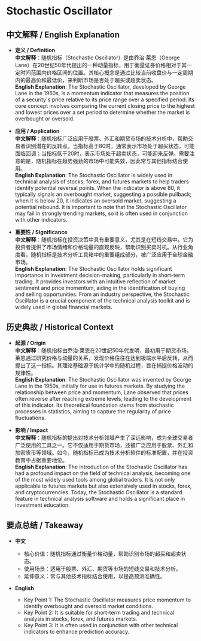 # Stochastic Oscillator

## 中文解释 / English Explanation

* **定义 / Definition**  
  **中文解释**：随机指标（Stochastic Oscillator）是由乔治·莱恩（George Lane）在20世纪50年代提出的一种动量指标，用于衡量证券价格相对于其一定时间范围内价格区间的位置。其核心概念是通过比较当前收盘价与一定周期内的最高价和最低价，来判断市场是否处于超买或超卖状态。  
  **English Explanation**: The Stochastic Oscillator, developed by George Lane in the 1950s, is a momentum indicator that measures the position of a security's price relative to its price range over a specified period. Its core concept involves comparing the current closing price to the highest and lowest prices over a set period to determine whether the market is overbought or oversold.

* **应用 / Application**  
  **中文解释**：随机指标广泛应用于股票、外汇和期货市场的技术分析中，帮助交易者识别潜在的反转点。当指标高于80时，通常表示市场处于超买状态，可能面临回调；当指标低于20时，表示市场处于超卖状态，可能迎来反弹。需要注意的是，随机指标在趋势强劲的市场中可能失效，因此常与其他指标结合使用。  
  **English Explanation**: The Stochastic Oscillator is widely used in technical analysis of stocks, forex, and futures markets to help traders identify potential reversal points. When the indicator is above 80, it typically signals an overbought market, suggesting a possible pullback; when it is below 20, it indicates an oversold market, suggesting a potential rebound. It is important to note that the Stochastic Oscillator may fail in strongly trending markets, so it is often used in conjunction with other indicators.

* **重要性 / Significance**  
  **中文解释**：随机指标在投资决策中具有重要意义，尤其是在短线交易中。它为投资者提供了市场情绪和价格动量的直观反映，帮助识别买卖时机。从行业角度看，随机指标是技术分析工具箱中的重要组成部分，被广泛应用于全球金融市场。  
  **English Explanation**: The Stochastic Oscillator holds significant importance in investment decision-making, particularly in short-term trading. It provides investors with an intuitive reflection of market sentiment and price momentum, aiding in the identification of buying and selling opportunities. From an industry perspective, the Stochastic Oscillator is a crucial component of the technical analysis toolkit and is widely used in global financial markets.

## 历史典故 / Historical Context

* **起源 / Origin**  
  **中文解释**：随机指标由乔治·莱恩在20世纪50年代发明，最初用于期货市场。莱恩通过研究价格与动量的关系，发现价格往往在达到极端水平后反转，从而提出了这一指标。其理论基础源于统计学中的随机过程，旨在捕捉价格波动的规律性。  
  **English Explanation**: The Stochastic Oscillator was invented by George Lane in the 1950s, initially for use in futures markets. By studying the relationship between price and momentum, Lane observed that prices often reverse after reaching extreme levels, leading to the development of this indicator. Its theoretical foundation stems from stochastic processes in statistics, aiming to capture the regularity of price fluctuations.

* **影响 / Impact**  
  **中文解释**：随机指标的提出对技术分析领域产生了深远影响，成为全球交易者广泛使用的工具之一。它不仅适用于期货市场，还被广泛应用于股票、外汇和加密货币等领域。如今，随机指标已成为技术分析软件的标准配置，并在投资教育中占据重要地位。  
  **English Explanation**: The introduction of the Stochastic Oscillator has had a profound impact on the field of technical analysis, becoming one of the most widely used tools among global traders. It is not only applicable to futures markets but also extensively used in stocks, forex, and cryptocurrencies. Today, the Stochastic Oscillator is a standard feature in technical analysis software and holds a significant place in investment education.

## 要点总结 / Takeaway

* **中文**  
  - 核心价值：随机指标通过衡量价格动量，帮助识别市场的超买和超卖状态。  
  - 使用场景：适用于股票、外汇、期货等市场的短线交易和技术分析。  
  - 延伸意义：常与其他技术指标结合使用，以提高预测准确性。

* **English**  
  - Key Point 1: The Stochastic Oscillator measures price momentum to identify overbought and oversold market conditions.  
  - Key Point 2: It is suitable for short-term trading and technical analysis in stocks, forex, and futures markets.  
  - Key Point 3: It is often used in conjunction with other technical indicators to enhance prediction accuracy.